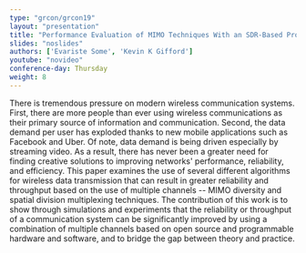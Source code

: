 ```yaml
---
type: "grcon/grcon19"
layout: "presentation"
title: "Performance Evaluation of MIMO Techniques With an SDR-Based Prototype"
slides: "noslides"
authors: ['Evariste Some', 'Kevin K Gifford']
youtube: "novideo"
conference-day: Thursday
weight: 8
---
```

There is tremendous pressure on modern wireless communication systems. First, there are more people than ever using wireless communications as their primary source of information and communication. Second, the data demand per user has exploded thanks to new mobile applications such as Facebook and Uber. Of note, data demand is being driven especially by streaming video. As a result, there has never been a greater need for finding creative solutions to improving networks' performance, reliability, and efficiency. This paper examines the use of several different algorithms for wireless data transmission that can result in greater reliability and throughput based on the use of multiple channels -- MIMO diversity and spatial division multiplexing techniques. The contribution of this work is to show through simulations and experiments that the reliability or throughput of a communication system can be significantly improved by using a combination of multiple channels based on open source and programmable hardware and software, and to bridge the gap between theory and practice.
